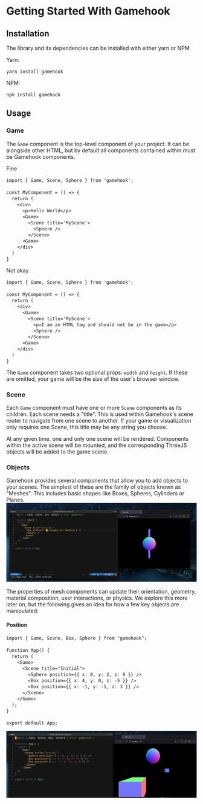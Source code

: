 # Getting Started With Gamehook

## Installation

The library and its dependencies can be installed with either yarn or NPM

Yarn:

```
yarn install gamehook
```

NPM:

```
npm install gamehook
```

## Usage

### Game

The `Game` component is the top-level component of your project. It can be alongside other HTML, but by default all components contained within must be Gamehook components.

Fine

```
import { Game, Scene, Sphere } from 'gamehook';

const MyComponent = () => {
  return (
    <div>
      <p>Hello World</p>
      <Game>
        <Scene title='MyScene'>
          <Sphere />
        </Scene>
      <Game>
    </div>
  )
}
```

Not okay

```
import { Game, Scene, Sphere } from 'gamehook';

const MyComponent = () => {
  return (
    <div>
      <Game>
        <Scene title='MyScene'>
          <p>I am an HTML tag and should not be in the game</p>
          <Sphere />
        </Scene>
      <Game>
    </div>
  )
}
```

The `Game` component takes two optional props: `width` and `height`. If these are omitted, your game will be the size of the user's browser window.

### Scene

Each `Game` component must have one or more `Scene` components as its children. Each scene needs a "title". This is used within Gamehook's scene router to navigate from one scene to another. If your game or visualization only requires one Scene, this title may be any string you choose.

At any given time, one and only one scene will be rendered. Components within the active scene will be mounted, and the corresponding ThreeJS objects will be added to the game scene.

### Objects

Gamehook provides several components that allow you to add objects to your scenes. The simplest of these are the family of objects known as "Meshes". This includes basic shapes like Boxes, Spheres, Cylinders or Planes.
![Box and sphere together](./assets/usage1.png)

The properties of mesh components can update their orientation, geometry, material composition, user interactions, or physics. We explore this more later on,
but the following gives an idea for how a few key objects are manipulated:

#### Position

```
import { Game, Scene, Box, Sphere } from "gamehook";

function App() {
  return (
    <Game>
      <Scene title="Initial">
        <Sphere position={{ x: 0, y: 2, z: 0 }} />
        <Box position={{ x: 4, y: 0, z: -5 }} />
        <Box position={{ x: -1, y: -1, z: 3 }} />
      </Scene>
    </Game>
  );
}

export default App;
```

![Demonstrating position property with three positioned objects](./assets/usage2.png)
